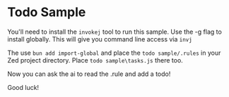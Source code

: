 # Todo Sample

You'll need to install the `invokej` tool to run this sample. Use the -g flag to install globally. This will give you command line access via `invj`

The use `bun add import-global` and place the `todo sample/.rules` in your Zed project directory. Place `todo sample\tasks.js` there too.

Now you can ask the ai to read the .rule and add a todo!

Good luck!

